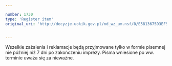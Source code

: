 ```yaml
---

number: 1730
type: 'Register item'
original_uri: 'http://decyzje.uokik.gov.pl/nd_wz_um.nsf/0/E5813675D3EF52A1C125765F004563BF?OpenDocument'


---
```


Wszelkie zażalenia i reklamacje będą przyjmowane tylko w formie pisemnej nie później niż 7 dni po zakończeniu imprezy. Pisma wniesione po ww. terminie uważa się za nieważne.
